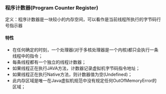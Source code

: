 ### 程序计数器(Program Counter Register) ###
定义：程序计数器是一块较小的内存空间，可以看作是当前线程所执行的字节码行号指示器

#### 特性 ######
+ 在任何确定的时刻，一个处理器(对于多核处理器是一个内核)都只会执行一条线程中的指令；
+ 每条线程都有一个独立的线程计数器；
+ 如果线程正在执行JAVA方法，计数器记录虚拟机字节码指令地址；
+ 如果线程正在执行Native方法，则计数器值为空(Undefined)；
+ 此内存区域是唯一在Java虚拟机规范中没有规定任何OutOfMemoryError的区域；
